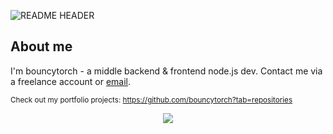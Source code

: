 ![README HEADER](https://bouncytorch.xyz/assets/images/github_readme.png)
<h2>About me</h2>

I'm bouncytorch - a middle backend & frontend node.js dev.
Contact me via a freelance account or <a target="_blank" href="https://bouncytorch.xyz/mail">email</a>.

<sub>Check out my portfolio projects: https://github.com/bouncytorch?tab=repositories</sub>
<p align="center">
  <a href="https://skillicons.dev">
    <img src="https://skillicons.dev/icons?i=html,css,js,ts,nodejs,express,react,vue,mysql,mongodb&theme=light" />
  </a>
</p>
